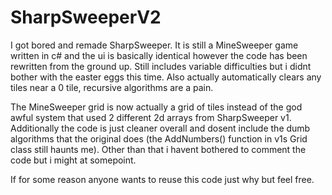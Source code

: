 # SharpSweeperV2
 I got bored and remade SharpSweeper.
 It is still a MineSweeper game written in c# and the ui is basically identical however the code has been rewritten from the ground up.
 Still includes variable difficulties but i didnt bother with the easter eggs this time.
 Also actually automatically clears any tiles near a 0 tile, recursive algorithms are a pain.

 The MineSweeper grid is now actually a grid of tiles instead of the god awful system that used 2 different 2d arrays from SharpSweeper v1.
 Additionally the code is just cleaner overall and dosent include the dumb algorithms that the original does (the AddNumbers() function in v1s Grid class still haunts me).
 Other than that i havent bothered to comment the code but i might at somepoint.

 If for some reason anyone wants to reuse this code just why but feel free.